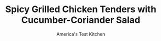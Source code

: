 ---
layout: ../../layouts/MarkdownPostLayout.astro
title: Spicy Grilled Chicken Tenders with Cucumber-Coriander Salad
author: America's Test Kitchen
pubDate: 2023-03-15
description: "Seasoning the chicken in a bag evenly coats the chicken and saves time on cleanup."
image_url: https://res.cloudinary.com/hksqkdlah/image/upload/ar_1:1,c_fill,dpr_2.0,f_auto,fl_lossy.progressive.strip_profile,g_faces:auto,q_auto:low,w_344/10198_sfs-spicy-grilled-chicken-tenders-with-cucumber-coriander-salad-05
tags: ["Main Courses","American","Chicken","Weeknight","30-Minute Suppers"]
calories: 2015
protein: 26
carbohydrates: 38
fats: 
fiber: 3
ingredients: ["2 tablespoons, sugar","1 tablespoon, coriander seeds, cracked","2 teaspoons, ground ginger","2 teaspoons, turmeric",", Salt and pepper","1/2 teaspoon, cayenne pepper","1 1/2 pounds, chicken tenderloins, trimmed","1/4 cup, rice vinegar","1 , seedless English cucumber, sliced very thin","6 , scallions, white and green parts sliced thin on bias","1/2 cup, fresh cilantro leaves"]
serves: 4
time: "30 minutes"
instructions: ["Combine 1 tablespoon sugar, 2 teaspoons cracked coriander seeds, ginger, turmeric, 1 teaspoon salt, ½ teaspoon pepper, and cayenne in large zipper-lock bag. Add chicken to bag and shake to evenly coat with spice mixture.","Whisk vinegar and remaining 1 tablespoon sugar together in large bowl. Add cucumber, scallions, cilantro, and remaining 1 teaspoon coriander seeds and toss to combine. Season with salt and pepper to taste.","Grill chicken over medium-hot fire until browned all over and chicken registers 160 degrees, 6 to 8 minutes. Transfer to platter, tent with aluminum foil, and let rest for 5 minutes. Serve chicken with cucumber salad."]
nutrition: ["591 mg Potassium","395 mg Phosphorus","71 mg Calcium","3 mg Iron","62 mg Magnesium","773 mg Sodium","1 mg Zinc","27 g Fat","10 mg Niacin (B3)","11 g Monounsaturated","5 g Polyunsaturated","6 mg Vitamin C","69 mg Cholesterol","5 g Saturated","3 g Fiber","34 µg Folate (food)","8 g Sugars","68 µg Vitamin K","187 g Water","38 g Carbs","34 µg Folate equivalent (total)","26 g Protein","21 µg Vitamin A","503 kcal Energy","6 g Sugars, added","2015 calories"]
notes: "Crack the coriander seeds inside a zipper-lock bag with a small skillet or a flat meat mallet."
---